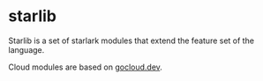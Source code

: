 # starlib

Starlib is a set of starlark modules that extend the feature set of the language.

Cloud modules are based on [gocloud.dev](https://gocloud.dev).
